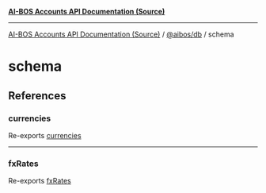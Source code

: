 [**AI-BOS Accounts API Documentation (Source)**](../../../README.md)

***

[AI-BOS Accounts API Documentation (Source)](../../../README.md) / [@aibos/db](../README.md) / schema

# schema

## References

### currencies

Re-exports [currencies](../variables/currencies.md)

***

### fxRates

Re-exports [fxRates](../variables/fxRates.md)
